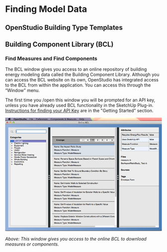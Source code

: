 # Finding Model Data
## OpenStudio Building Type Templates
## Building Component Library (BCL)
### Find Measures and Find Components

The BCL window gives you access to an online repository of building energy modeling data called the Building Component Library. Although you can access the BCL website on its own, OpenStudio has integrated access to the BCL from within the application. You can access this through the “Window” menu.

The first time you /open this window you will be prompted for an API key, unless you have already used BCL functionality in the SketchUp Plug-in. [Instructions for finding your API Key](../getting_started/GettingStarted.md#connecting-with-the-building-component-library) are in the "Getting Started" section.

![BCL Window](../../img/os_interface/bcl_window.png "BCL Window")

*Above: This window gives you access to the online BCL to download measures or components.*

